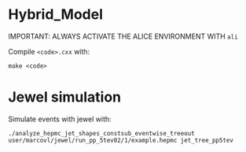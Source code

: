 # Hybrid_Model

IMPORTANT: ALWAYS ACTIVATE THE ALICE ENVIRONMENT WITH `ali`

Compile `<code>.cxx` with:

```
make <code>
```

# Jewel simulation
Simulate events with jewel with:

```
./analyze_hepmc_jet_shapes_constsub_eventwise_treeout user/marcovl/jewel/run_pp_5tev02/1/example.hepmc jet_tree_pp5tev
```
